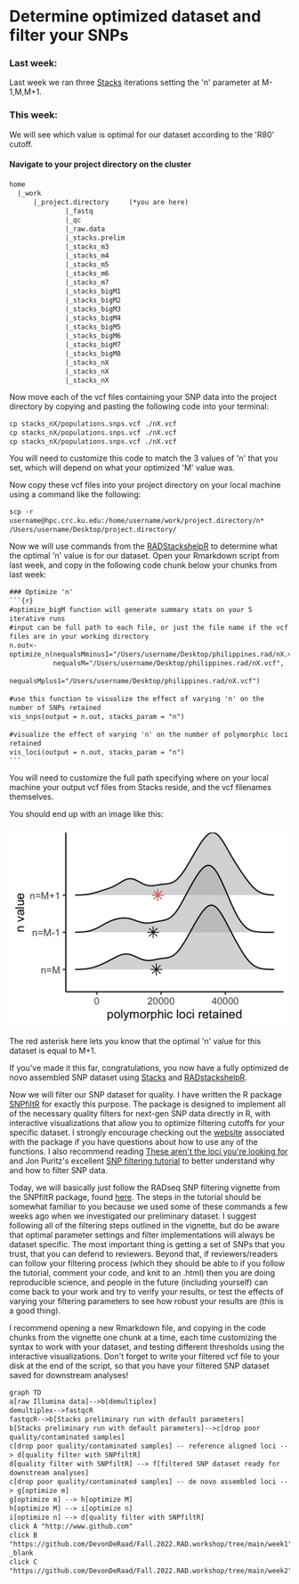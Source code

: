 # Determine optimized dataset and filter your SNPs
### Last week:
Last week we ran three [Stacks](https://catchenlab.life.illinois.edu/stacks/) iterations setting the 'n' parameter at M-1,M,M+1. 

### This week:
We will see which value is optimal for our dataset according to the 'R80' cutoff.

#### Navigate to your project directory on the cluster
```
home  
  |_work
      |_project.directory     (*you are here)
              |_fastq
              |_qc
              |_raw.data
              |_stacks.prelim
              |_stacks_m3
              |_stacks_m4
              |_stacks_m5
              |_stacks_m6
              |_stacks_m7
              |_stacks_bigM1
              |_stacks_bigM2
              |_stacks_bigM3
              |_stacks_bigM4
              |_stacks_bigM5
              |_stacks_bigM6
              |_stacks_bigM7
              |_stacks_bigM8
              |_stacks_nX
              |_stacks_nX
              |_stacks_nX
```

Now move each of the vcf files containing your SNP data into the project directory by copying and pasting the following code into your terminal:
```
cp stacks_nX/populations.snps.vcf ./nX.vcf
cp stacks_nX/populations.snps.vcf ./nX.vcf
cp stacks_nX/populations.snps.vcf ./nX.vcf
```
You will need to customize this code to match the 3 values of 'n' that you set, which will depend on what your optimized 'M' value was.

Now copy these vcf files into your project directory on your local machine using a command like the following:
```
scp -r username@hpc.crc.ku.edu:/home/username/work/project.directory/n* /Users/username/Desktop/project.directory/
```

Now we will use commands from the [RADStackshelpR](https://github.com/DevonDeRaad/RADstackshelpR) to determine what the optimal 'n' value is for our dataset. Open your Rmarkdown script from last week, and copy in the following code chunk below your chunks from last week:
~~~
### Optimize 'n'
```{r}
#optimize_bigM function will generate summary stats on your 5 iterative runs
#input can be full path to each file, or just the file name if the vcf files are in your working directory
n.out<-optimize_n(nequalsMminus1="/Users/username/Desktop/philippines.rad/nX.vcf",
           nequalsM="/Users/username/Desktop/philippines.rad/nX.vcf",
           nequalsMplus1="/Users/username/Desktop/philippines.rad/nX.vcf")
           
#use this function to visualize the effect of varying 'n' on the number of SNPs retained
vis_snps(output = n.out, stacks_param = "n")

#visualize the effect of varying 'n' on the number of polymorphic loci retained
vis_loci(output = n.out, stacks_param = "n")
```
~~~

You will need to customize the full path specifying where on your local machine your output vcf files from Stacks reside, and the vcf filenames themselves.

You should end up with an image like this:

![example 'n' optimization](https://github.com/DevonDeRaad/RADstackshelpR/blob/master/man/figures/unnamed-chunk-9-2.png)

The red asterisk here lets you know that the optimal 'n' value for this dataset is equal to M+1.

If you've made it this far, congratulations, you now have a fully optimized de novo assembled SNP dataset using [Stacks](https://catchenlab.life.illinois.edu/stacks/) and [RADstackshelpR](https://github.com/DevonDeRaad/RADstackshelpR).

Now we will filter our SNP dataset for quality. I have written the R package [SNPfiltR](https://github.com/DevonDeRaad/SNPfiltR) for exactly this purpose. The package is designed to implement all of the necessary quality filters for next-gen SNP data directly in R, with interactive visualizations that allow you to optimize filtering cutoffs for your specific dataset. I strongly encourage checking out the [website](https://devonderaad.github.io/SNPfiltR/) associated with the package if you have questions about how to use any of the functions. I also recommend reading [These aren't the loci you're looking for](https://onlinelibrary.wiley.com/doi/full/10.1111/mec.14792) and Jon Puritz's excellent [SNP filtering tutorial](http://www.ddocent.com/filtering/) to better understand why and how to filter SNP data.

Today, we will basically just follow the RADseq SNP filtering vignette from the SNPfiltR package, found [here](https://devonderaad.github.io/SNPfiltR/articles/scrub-jay-RADseq-vignette.html). The steps in the tutorial should be somewhat familiar to you because we used some of these commands a few weeks ago when we investigated our preliminary dataset. I suggest following all of the filtering steps outlined in the vignette, but do be aware that optimal parameter settings and filter implementations will always be dataset specific. The most important thing is getting a set of SNPs that you trust, that you can defend to reviewers. Beyond that, if reviewers/readers can follow your filtering process (which they should be able to if you follow the tutorial, comment your code, and knit to an .html) then you are doing reproducible science, and people in the future (including yourself) can come back to your work and try to verify your results, or test the effects of varying your filtering parameters to see how robust your results are (this is a good thing).

I recommend opening a new Rmarkdown file, and copying in the code chunks from the vignette one chunk at a time, each time customizing the syntax to work with your dataset, and testing different thresholds using the interactive visualizations. Don't forget to write your filtered vcf file to your disk at the end of the script, so that you have your filtered SNP dataset saved for downstream analyses!

```mermaid
graph TD
a[raw Illumina data]-->b[demultiplex]
demultiplex-->fastqcR
fastqcR-->b[Stacks preliminary run with default parameters]
b[Stacks preliminary run with default parameters]-->c[drop poor quality/contaminated samples]
c[drop poor quality/contaminated samples] -- reference aligned loci --> d[quality filter with SNPfiltR]
d[quality filter with SNPfiltR] --> f[filtered SNP dataset ready for downstream analyses]
c[drop poor quality/contaminated samples] -- de novo assembled loci --> g[optimize m]
g[optimize m] --> h[optimize M]
h[optimize M] --> i[optimize n]
i[optimize n] --> d[quality filter with SNPfiltR]
click A "http://www.github.com"
click B "https://github.com/DevonDeRaad/Fall.2022.RAD.workshop/tree/main/week1" _blank
click C "https://github.com/DevonDeRaad/Fall.2022.RAD.workshop/tree/main/week2"
```
